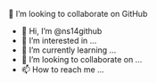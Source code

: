 💞️ I’m looking to collaborate on GitHub 





- 👋 Hi, I’m @ns14github
- 👀 I’m interested in ...
- 🌱 I’m currently learning ...
- 💞️ I’m looking to collaborate on ...
- 📫 How to reach me ...

<!---
ns14github/ns14github is a ✨ special ✨ repository because its `README.md` (this file) appears on your GitHub profile.
You can click the Preview link to take a look at your changes.
--->
